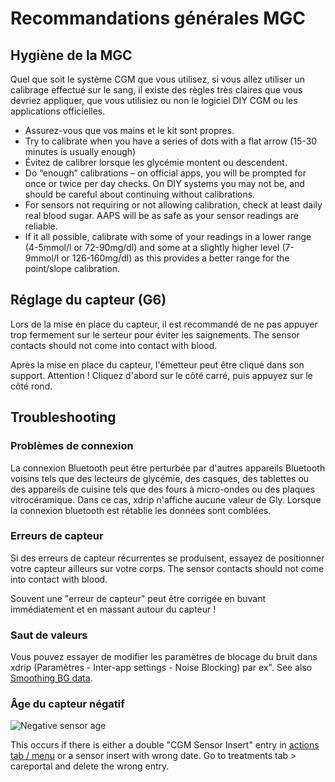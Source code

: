# Recommandations générales MGC

## Hygiène de la MGC

Quel que soit le système CGM que vous utilisez, si vous allez utiliser un calibrage effectué sur le sang, il existe des règles très claires que vous devriez appliquer, que vous utilisiez ou non le logiciel DIY CGM ou les applications officielles.

-   Assurez-vous que vos mains et le kit sont propres.
-   Try to calibrate when you have a series of dots with a flat arrow (15-30 minutes is usually enough)
-   Évitez de calibrer lorsque les glycémie montent ou descendent.
-   Do “enough” calibrations – on official apps, you will be prompted for once or twice per day checks. On DIY systems you may not be, and should be careful about continuing without calibrations.
-   For sensors not requiring or not allowing calibration, check at least daily real blood sugar. AAPS will be as safe as your sensor readings are reliable.
-   If it all possible, calibrate with some of your readings in a lower range (4-5mmol/l or 72-90mg/dl) and some at a slightly higher level (7-9mmol/l or 126-160mg/dl) as this provides a better range for the point/slope calibration.

## Réglage du capteur (G6)

Lors de la mise en place du capteur, il est recommandé de ne pas appuyer trop fermement sur le serteur pour éviter les saignements. The sensor contacts should not come into contact with blood.

Après la mise en place du capteur, l'émetteur peut être cliqué dans son support. Attention ! Cliquez d'abord sur le côté carré, puis appuyez sur le côté rond.

## Troubleshooting

### Problèmes de connexion

La connexion Bluetooth peut être perturbée par d'autres appareils Bluetooth voisins tels que des lecteurs de glycémie, des casques, des tablettes ou des appareils de cuisine tels que des fours à micro-ondes ou des plaques vitrocéramique. Dans ce cas, xdrip n'affiche aucune valeur de Gly. Lorsque la connexion bluetooth est rétablie les données sont comblées.

### Erreurs de capteur

Si des erreurs de capteur récurrentes se produisent, essayez de positionner votre capteur ailleurs sur votre corps. The sensor contacts should not come into contact with blood.

Souvent une "erreur de capteur" peut être corrigée en buvant immédiatement et en massant autour du capteur !

### Saut de valeurs

Vous pouvez essayer de modifier les paramètres de blocage du bruit dans xdrip (Paramètres - Inter-app settings - Noise Blocking) par ex". See also [Smoothing BG data](../Usage/Smoothing-Blood-Glucose-Data-in-xDrip.md).

### Âge du capteur négatif

![Negative sensor age](../images/Troubleshooting_SensorAge.png)

This occurs if there is either a double "CGM Sensor Insert" entry in [actions tab / menu](../DailyLifeWithAaps/AapsScreens.md#action-tab) or a sensor insert with wrong date. Go to treatments tab \> careportal and delete the wrong entry.
